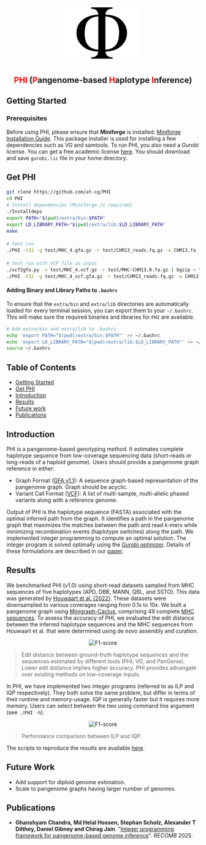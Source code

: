<div align="center">
  <img src="test/logo/logo_phi.png" alt="PHI Logo" width="200">
</div>

## <div align="center"><span style="color:red;"><b>PHI</b></span> (<span style="color:red;"><b>P</b></span>angenome-based <span style="color:red;"><b>H</b></span>aplotype <span style="color:red;"><b>I</b></span>nference)</div>


## <a name="started"></a>Getting Started

### Prerequisites

Before using PHI, please ensure that **Miniforge** is installed: [Miniforge Installation Guide](https://github.com/conda-forge/miniforge). This package installer is used for installing a few dependencies such as VG and samtools. To run PHI, you also need a Gurobi license. You can get a free academic license [here](https://www.gurobi.com/academia/academic-program-and-licenses/). You should download and save `gurobi.lic` file in your home directory.

## <a name="get_phi"></a>Get PHI

```bash
git clone https://github.com/at-cg/PHI
cd PHI
# Install dependencies (Miniforge is required)
./Installdeps
export PATH="$(pwd)/extra/bin:$PATH"
export LD_LIBRARY_PATH="$(pwd)/extra/lib:$LD_LIBRARY_PATH"
make

# test run 
./PHI -t32 -g test/MHC_4.gfa.gz -r test/CHM13_reads.fq.gz -o CHM13.fa

# test run with VCF file as input
./vcf2gfa.py -v test/MHC_4.vcf.gz -r test/MHC-CHM13.0.fa.gz | bgzip > test/MHC_4_vcf.gfa.gz
./PHI -t32 -g test/MHC_4_vcf.gfa.gz -r test/CHM13_reads.fq.gz -o CHM13.fa
```

#### Adding Binary and Library Paths to `.bashrc`
To ensure that the `extra/bin` and `extra/lib` directories are automatically loaded for every terminal session, you can export them to your `~/.bashrc`. This will make sure the required binaries and libraries for `PHI` are available.

```bash
# Add extra/bin and extra/lib to .bashrc
echo 'export PATH="$(pwd)/extra/bin:$PATH"' >> ~/.bashrc
echo 'export LD_LIBRARY_PATH="$(pwd)/extra/lib:$LD_LIBRARY_PATH"' >> ~/.bashrc
source ~/.bashrc
```

## Table of Contents

- [Getting Started](#started)
- [Get PHI](#get_phi)
- [Introduction](#intro)
- [Results](#results)
- [Future work](#future)
- [Publications](#pub)

## <a name="intro"></a>Introduction
PHI is a pangenome-based genotyping method. It estimates complete haplotype sequence from low-coverage sequencing data (short-reads or long-reads of a haploid genome). Users should provide a pangenome graph reference in either:
- Graph Format ([GFA v1.1](http://gfa-spec.github.io/GFA-spec/GFA1.html#gfa-11)): A sequence graph-based representation of the pangenome graph. Graph should be acyclic.
- Variant Call Format ([VCF](https://samtools.github.io/hts-specs/VCFv4.2.pdf)): A list of multi-sample, multi-allelic phased variants along with a reference genome.

Output of PHI is the haplotype sequence (FASTA) associated with the optimal inferred path from the graph. It identifies a path in the pangenome graph that maximizes the matches between the path and read k-mers while minimizing recombination events (haplotype switches) along the path. We implemented integer programming to compute an optimal solution. The integer program is solved optimally using the [Gurobi optimizer](https://www.gurobi.com). Details of these formulations are described in our [paper](#publications).


## <a name="results"></a>Results
We benchmarked PHI (v1.0) using short-read datasets sampled from MHC sequences of five haplotypes (APD, DBB, MANN, QBL, and SSTO). This data was generated by [Houwaart et al. (2022)](https://doi.org/10.1111/tan.15020). These datasets were downsampled to various coverages ranging from 0.1x to 10x. We built a pangenome graph using [Minigraph-Cactus](https://github.com/ComparativeGenomicsToolkit/cactus/tree/master), comprising 49 complete [MHC sequences](https://doi.org/10.5281/zenodo.6617246). To assess the accuracy of PHI, we evaluated the edit distance between the inferred haplotype sequences and the MHC sequences from Houwaart et al. that were determined using de novo assembly and curation.

<p align="center" id="F1-score">
    <img src="data/edit_distances.jpg" width="700" alt="F1-score"/>
</p>

> Edit distance between ground-truth haplotype sequences and the sequences estimated by different tools (PHI, VG, and PanGenie). Lower edit distance implies higher accuracy. PHI provides advangate over existing methods on low-coverage inputs.

In PHI, we have implemented two integer programs (referred to as ILP and IQP respectively). They both solve the same problem, but differ in terms of their runtime and memory-usage. IQP is generally faster but it requires more memory. Users can select between the two using command line argument (see `./PHI -h`).

<p align="center" id="F1-score">
    <img src="data/phi_vs_phi_ilp.jpg" width="700" alt="F1-score"/>
</p>

> Performance comparison between ILP and IQP. 

The scripts to reproduce the results are available [here](data).


## <a name="future"></a>Future Work
- Add support for diploid genome estimation.
- Scale to pangenome graphs having larger number of genomes.


## <a name="pub"></a>Publications
- **Ghanshyam Chandra, Md Helal Hossen, Stephan Scholz, Alexander T Dilthey, Daniel Gibney and Chirag Jain**. "[Integer programming framework for pangenome-based genome inference](https://doi.org/10.1101/2024.10.27.620212)". *RECOMB* 2025.

